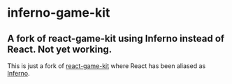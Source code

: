 # inferno-game-kit

## A fork of react-game-kit using Inferno instead of React. Not yet working.

This is just a fork of [react-game-kit](https://github.com/FormidableLabs/react-game-kit) where React has been aliased as [Inferno](https://github.com/trueadm/inferno).  
